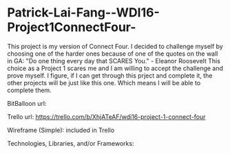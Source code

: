 # Patrick-Lai-Fang--WDI16-Project1ConnectFour-
This project is my version of Connect Four. I decided to challenge myself by choosing one of the harder ones because of one of the quotes on the wall in GA:
"Do one thing every day that SCARES You." - Eleanor Roosevelt
This choice as a Project 1 scares me and I am willing to accept the challenge and prove myself. I figure, if I can get through this prject and complete it, the other projects will be just like this one. Which means I will be able to complete them.


BitBalloon url:

Trello url: https://trello.com/b/XhjATeAF/wdi16-project-1-connect-four

Wireframe (Simple): included in Trello

Technologies, Libraries, and/or Frameworks:

